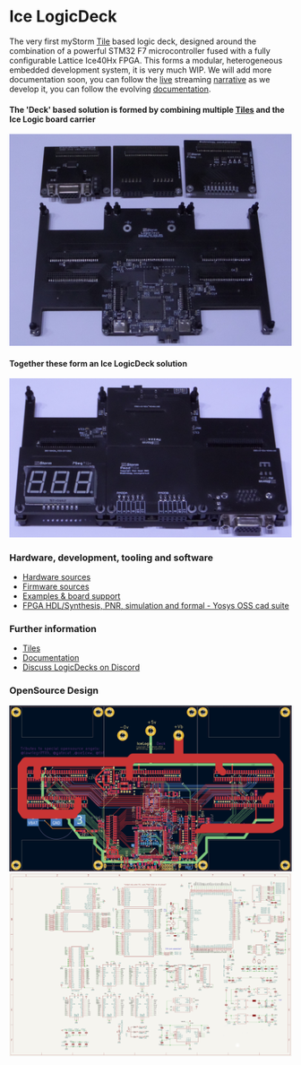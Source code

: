 # Ice LogicDeck 
The very first myStorm [Tile](https://github.com/folknology/Tiles) based logic deck, designed around the combination of a powerful STM32 F7 microcontroller fused with a fully configurable Lattice Ice40Hx FPGA.
This forms a modular, heterogeneous embedded development system, it is very much WIP. We will add more documentation soon, you can follow the [live](https://www.twitch.tv/folknology) streaming [narrative](https://www.youtube.com/playlist?list=PLXS9jyX9czzqn4HU2mEmoEFxpgIv1Dvy7) as we develop it, you can follow the evolving [documentation](https://folknology.github.io/myStorm-Ice-LogicDeck/).

#### The 'Deck' based solution is formed by combining multiple [Tiles](https://github.com/folknology/Tiles) and the Ice Logic board carrier
![LogicDeck Layout](docs/ILD-Proto-B-UnLoaded.jpg)
#### Together these form an Ice LogicDeck solution
![LogicDeck Layout](docs/ILD-Proto-B-Loaded.jpg)

### Hardware, development, tooling and software
- [Hardware sources](https://github.com/folknology/myStorm-Ice-LogicDeck/tree/main/Hardware)
- [Firmware sources](https://github.com/folknology/BlackCrab)
- [Examples & board support](https://github.com/folknology/myStorm-Ice-LogicDeck/tree/main/HDL)
- [FPGA HDL/Synthesis, PNR, simulation and formal - Yosys OSS cad suite](https://github.com/YosysHQ/oss-cad-suite-build)

### Further information
- [Tiles](https://github.com/folknology/Tiles)
- [Documentation](https://folknology.github.io/myStorm-Ice-LogicDeck/)
- [Discuss LogicDecks on Discord](https://discord.gg/RCGcgbQNZK)

### OpenSource Design
![LogicDeck Layout](layout.png)
![LogicDeck Schematic](schematic.png)


